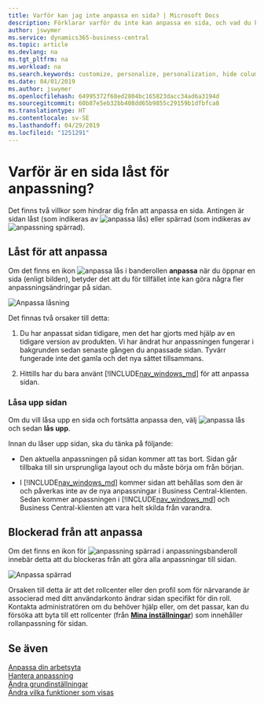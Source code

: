 ```yaml
---
title: Varför kan jag inte anpassa en sida? | Microsoft Docs
description: Förklarar varför du inte kan anpassa en sida, och vad du kan göra om du vill låsa upp den för att anpassa den.
author: jswymer
ms.service: dynamics365-business-central
ms.topic: article
ms.devlang: na
ms.tgt_pltfrm: na
ms.workload: na
ms.search.keywords: customize, personalize, personalization, hide columns, remove fields, move fields
ms.date: 04/01/2019
ms.author: jswymer
ms.openlocfilehash: 64995372f68ed2804bc165823dacc34ad6a3194d
ms.sourcegitcommit: 60b87e5eb32bb408dd65b9855c29159b1dfbfca8
ms.translationtype: HT
ms.contentlocale: sv-SE
ms.lasthandoff: 04/29/2019
ms.locfileid: "1251291"
---
```

# <a name="why-a-page-is-locked-from-personalization"></a>Varför är en sida låst för anpassning?

Det finns två villkor som hindrar dig från att anpassa en sida. Antingen är sidan låst (som indikeras av ![anpassa lås](media/personalization-lock-icon.png "anpassa lås")) eller spärrad (som indikeras av ![anpassning spärrad](media/personalization-blocked-icon.png "anpassning spärrad")).

## <a name="locked-from-personalizing"></a>Låst för att anpassa

Om det finns en ikon ![anpassa lås](media/personalization-lock-icon.png "anpassa lås") i banderollen **anpassa** när du öppnar en sida (enligt bilden), betyder det att du för tillfället inte kan göra några fler anpassningsändringar på sidan.

![Anpassa låsning](media/personalization-locked.png "Anpassa låsning")


<!-- This is because we changed the way personalization works behind the scenes since the last time that you personalized the page. Unfortunately, the old way and new of doing things do not work together.

The page currently includes the last personalization changes that you made. If you want to continue personalizing the page, then you can choose the lock icon and then **Unlock**. Just be aware that if you choose to unlock the page, the current personalization of the page will be cleared, and you will have to start from scratch.
-->

Det finnas två orsaker till detta:

1. Du har anpassat sidan tidigare, men det har gjorts med hjälp av en tidigare version av produkten. Vi har ändrat hur anpassningen fungerar i bakgrunden sedan senaste gången du anpassade sidan. Tyvärr fungerade inte det gamla och det nya sättet tillsammans.

2. Hittills har du bara använt [!INCLUDE[nav_windows_md](includes/nav_windows_md.md)] för att anpassa sidan.

### <a name="unlocking-the-page"></a>Låsa upp sidan

Om du vill låsa upp en sida och fortsätta anpassa den, välj ![anpassa lås](media/personalization-lock-icon.png "anpassa lås") och sedan **lås upp**.  

Innan du låser upp sidan, ska du tänka på följande:

- Den aktuella anpassningen på sidan kommer att tas bort. Sidan går tillbaka till sin ursprungliga layout och du måste börja om från början.

- I [!INCLUDE[nav_windows_md](includes/nav_windows_md.md)] kommer sidan att behållas som den är och påverkas inte av de nya anpassningar i Business Central-klienten. Sedan kommer anpassningen i [!INCLUDE[nav_windows_md](includes/nav_windows_md.md)] och Business Central-klienten att vara helt skilda från varandra.

## <a name="blocked-from-personalizing"></a>Blockerad från att anpassa

Om det finns en ikon för ![anpassning spärrad](media/personalization-blocked-icon.png "anpassning spärrad") i anpassningsbanderoll innebär detta att du blockeras från att göra alla anpassningar till sidan.

![Anpassa spärrad](media/personalization-blocked.png "Anpassa spärrad")

Orsaken till detta är att det rollcenter eller den profil som för närvarande är associerad med ditt användarkonto ändrar sidan specifikt för din roll. Kontakta administratören om du behöver hjälp eller, om det passar, kan du försöka att byta till ett rollcenter (från [**Mina inställningar**](https://businesscentral.dynamics.com?page=9176 "gå direkt till sidan användare inställningar i Business Central")) som innehåller rollanpassning för sidan.

## <a name="see-also"></a>Se även
[Anpassa din arbetsyta](ui-personalization-manage.md)  
[Hantera anpassning](ui-personalization-manage.md)  
[Ändra grundinställningar](ui-change-basic-settings.md)  
[Ändra vilka funktioner som visas](ui-experiences.md)  
